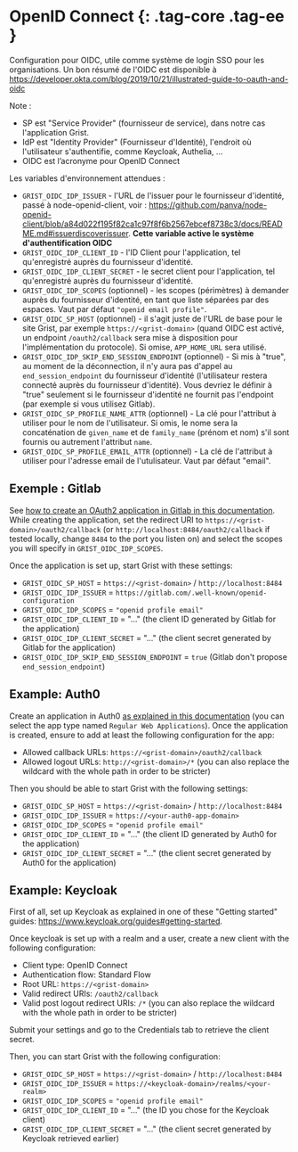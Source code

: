 OpenID Connect {: .tag-core .tag-ee }
====

Configuration pour OIDC, utile comme système de login SSO pour les
organisations. Un bon résumé de l'OIDC est disponible à
<https://developer.okta.com/blog/2019/10/21/illustrated-guide-to-oauth-and-oidc>

Note :

* SP est "Service Provider" (fournisseur de service), dans notre cas
  l'application Grist.
* IdP est "Identity Provider" (Fournisseur d'Identité), l'endroit où
  l'utilisateur s'authentifie, comme Keycloak, Authelia, …
* OIDC est l’acronyme pour OpenID Connect

Les variables d'environnement attendues :

* `GRIST_OIDC_IDP_ISSUER` - l'URL de l'issuer pour le fournisseur d'identité,
  passé à node-openid-client, voir :
  <https://github.com/panva/node-openid-client/blob/a84d022f195f82ca1c97f8f6b2567ebcef8738c3/docs/README.md#issuerdiscoverissuer>.
  **Cette variable active le système d'authentification OIDC**
* `GRIST_OIDC_IDP_CLIENT_ID` - l'ID Client pour l'application, tel qu'enregistré
  auprès du fournisseur d'identité.
* `GRIST_OIDC_IDP_CLIENT_SECRET` - le secret client pour l'application, tel
  qu'enregistré auprès du fournisseur d'identité.
* `GRIST_OIDC_IDP_SCOPES` (optionnel) - les scopes (périmètres) à demander
  auprès du fournisseur d'identité, en tant que liste séparées par des espaces.
  Vaut par défaut `"openid email profile"`.
* `GRIST_OIDC_SP_HOST` (optionnel) - il s'agit juste de l'URL de base pour le
  site Grist, par exemple `https://<grist-domain>` (quand OIDC est activé, un
  endpoint `/oauth2/callback` sera mise à disposition pour l'implémentation du
  protocole). Si omise, `APP_HOME_URL` sera utilisé.</grist-domain>
* `GRIST_OIDC_IDP_SKIP_END_SESSION_ENDPOINT` (optionnel) - Si mis à "true", au
  moment de la déconnection, il n'y aura pas d'appel au `end_session_endpoint`
  du fournisseur d'identité (l'utilisateur restera connecté auprès du
  fournisseur d'identité). Vous devriez le définir à "true" seulement si le
  fournisseur d'identité ne fournit pas l'endpoint (par exemple si vous utilisez
  Gitlab).
* `GRIST_OIDC_SP_PROFILE_NAME_ATTR` (optionnel) - La clé pour l'attribut à
  utiliser pour le nom de l'utilisateur. Si omis, le nome sera la concaténation
  de `given_name` et de `family_name` (prénom et nom) s'il sont fournis ou
  autrement l'attribut `name`.
* `GRIST_OIDC_SP_PROFILE_EMAIL_ATTR` (optionnel) - La clé de l'attribut à
  utiliser pour l'adresse email de l'utulisateur. Vaut par défaut "email".

## Exemple : Gitlab

See [how to create an OAuth2 application in Gitlab in this
documentation](https://docs.gitlab.com/ee/integration/oauth_provider.html).
While creating the application, set the redirect URI to
`https://<grist-domain>/oauth2/callback` (or
`http://localhost:8484/oauth2/callback` if tested locally, change `8484` to the
port you listen on) and select the scopes you will specify in
`GRIST_OIDC_IDP_SCOPES`.

Once the application is set up, start Grist with these settings:

- `GRIST_OIDC_SP_HOST` = `https://<grist-domain>` / `http://localhost:8484`
- `GRIST_OIDC_IDP_ISSUER` =
  `https://gitlab.com/.well-known/openid-configuration`
- `GRIST_OIDC_IDP_SCOPES` = `"openid profile email"`
- `GRIST_OIDC_IDP_CLIENT_ID` = "..." (the client ID generated by Gitlab for the
  application)
- `GRIST_OIDC_IDP_CLIENT_SECRET` = "..." (the client secret generated by Gitlab
  for the application)
- `GRIST_OIDC_IDP_SKIP_END_SESSION_ENDPOINT` = `true` (Gitlab don't propose
  `end_session_endpoint`)

## Example: Auth0

Create an application in Auth0 [as explained in this
documentation](https://auth0.com/docs/get-started/auth0-overview/create-applications)
(you can select the app type named `Regular Web Applications`). Once the
application is created, ensure to add at least the following configuration for
the app:

* Allowed callback URLs: `https://<grist-domain>/oauth2/callback`
* Allowed logout URLs: `http://<grist-domain>/*` (you can also replace the
  wildcard with the whole path in order to be stricter)

Then you should be able to start Grist with the following settings:

- `GRIST_OIDC_SP_HOST` = `https://<grist-domain>` / `http://localhost:8484`
- `GRIST_OIDC_IDP_ISSUER` = `https://<your-auth0-app-domain>`
- `GRIST_OIDC_IDP_SCOPES` = `"openid profile email"`
- `GRIST_OIDC_IDP_CLIENT_ID` = "..." (the client ID generated by Auth0 for the
  application)
- `GRIST_OIDC_IDP_CLIENT_SECRET` = "..." (the client secret generated by Auth0
  for the application)

## Example: Keycloak

First of all, set up Keycloak as explained in one of these "Getting started"
guides: <https://www.keycloak.org/guides#getting-started>.

Once keycloak is set up with a realm and a user, create a new client with the
following configuration:

- Client type: OpenID Connect
- Authentication flow: Standard Flow
- Root URL: `https://<grist-domain>`
- Valid redirect URIs: `/oauth2/callback`
- Valid post logout redirect URIs: `/*` (you can also replace the wildcard with
  the whole path in order to be stricter)

Submit your settings and go to the Credentials tab to retrieve the client
secret.

Then, you can start Grist with the following configuration:

- `GRIST_OIDC_SP_HOST` = `https://<grist-domain>` / `http://localhost:8484`
- `GRIST_OIDC_IDP_ISSUER` = `https://<keycloak-domain>/realms/<your-realm>`
- `GRIST_OIDC_IDP_SCOPES` = `"openid profile email"`
- `GRIST_OIDC_IDP_CLIENT_ID` = "..." (the ID you chose for the Keycloak client)
- `GRIST_OIDC_IDP_CLIENT_SECRET` = "..." (the client secret generated by
  Keycloak retrieved earlier)
